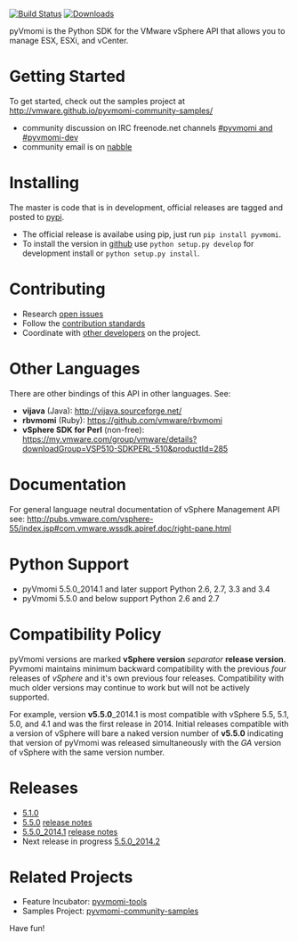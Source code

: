 [![Build Status](https://travis-ci.org/vmware/pyvmomi.svg?branch=master)](https://travis-ci.org/vmware/pyvmomi) 
[![Downloads](https://pypip.in/download/pyvmomi/badge.png)](https://pypi.python.org/pypi/pyvmomi/)

pyVmomi is the Python SDK for the VMware vSphere API that allows you to manage ESX, ESXi, and vCenter.

Getting Started
================
To get started, check out the samples project at http://vmware.github.io/pyvmomi-community-samples/

* community discussion on IRC freenode.net channels [#pyvmomi and #pyvmomi-dev](http://webchat.freenode.net/?channels=#pyvmomi,#pyvmomi-dev)
* community email is on [nabble](http://pyvmomi.2338814.n4.nabble.com)

Installing
==========
The master is code that is in development, official releases are tagged and posted to [pypi](https://pypi.python.org/pypi/pyvmomi/).

* The official release is availabe using pip, just run `pip install pyvmomi`. 
* To install the version in [github](https://github.com/vmware/pyvmomi) use `python setup.py develop` for development install or `python setup.py install`. 

Contributing
============
* Research [open issues](https://github.com/vmware/pyvmomi/issues?q=is%3Aopen+is%3Aissue)
* Follow the [contribution standards](https://github.com/vmware/pyvmomi/wiki/Contributions)
* Coordinate with [other developers](http://webchat.freenode.net/?channels=#pyvmomi,#pyvmomi-dev) on the project.

Other Languages
===============
There are other bindings of this API in other languages. See:

* **vijava** (Java): http://vijava.sourceforge.net/
* **rbvmomi** (Ruby): https://github.com/vmware/rbvmomi
* **vSphere SDK for Perl** (non-free): https://my.vmware.com/group/vmware/details?downloadGroup=VSP510-SDKPERL-510&productId=285

Documentation
=============
For general language neutral documentation of vSphere Management API see:
http://pubs.vmware.com/vsphere-55/index.jsp#com.vmware.wssdk.apiref.doc/right-pane.html

Python Support
==============
* pyVmomi 5.5.0_2014.1 and later support Python 2.6, 2.7, 3.3 and 3.4
* pyVmomi 5.5.0 and below support Python 2.6 and 2.7

Compatibility Policy
====================
pyVmomi versions are marked **vSphere version** _separator_ **release version**. Pyvmomi maintains minimum backward compatibility
with the previous _four_ releases of *vSphere* and it's own previous four releases. Compatibility with much older versions may
continue to work but will not be actively supported.

For example, version **v5.5.0**_2014.1 is most compatible with vSphere 5.5, 5.1, 5.0, and 4.1 and was the first release in
2014. Initial releases compatible with a version of vSphere will bare a naked version number of **v5.5.0** indicating that
version of pyVmomi was released simultaneously with the *GA* version of vSphere with the same version number.

Releases
========
* [5.1.0](https://github.com/vmware/pyvmomi/tree/v5.1.0)
* [5.5.0](https://github.com/vmware/pyvmomi/tree/v5.5.0) [release notes](https://github.com/vmware/pyvmomi/compare/v5.1.0...v5.5.0)
* [5.5.0_2014.1](https://github.com/vmware/pyvmomi/tree/v5.5.0_2014.1) [release notes](https://github.com/vmware/pyvmomi/compare/v5.5.0...5.5.0_2014.1)
* Next release in progress [5.5.0_2014.2](https://github.com/vmware/pyvmomi/issues?milestone=2&state=open)

Related Projects
================
* Feature Incubator: [pyvmomi-tools](https://github.com/vmware/pyvmomi-tools)
* Samples Project: [pyvmomi-community-samples](https://github.com/vmware/pyvmomi-community-samples)

Have fun!
